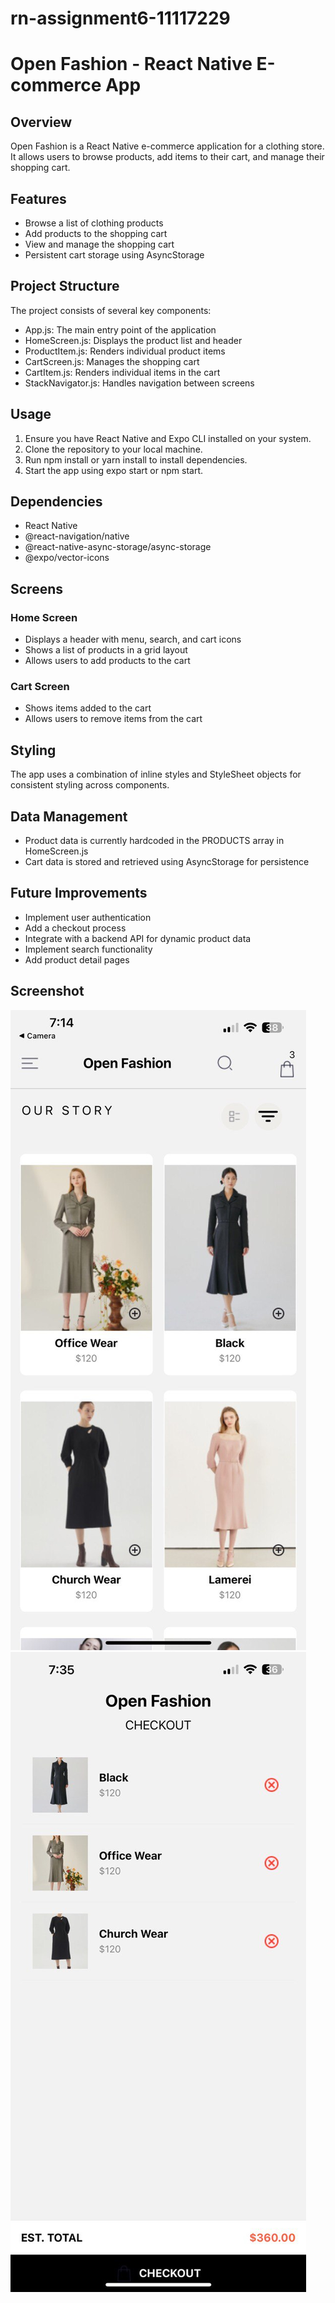 # rn-assignment6-11117229

# Open Fashion - React Native E-commerce App

## Overview

Open Fashion is a React Native e-commerce application for a clothing store. It allows users to browse products, add items to their cart, and manage their shopping cart.

## Features

- Browse a list of clothing products
- Add products to the shopping cart
- View and manage the shopping cart
- Persistent cart storage using AsyncStorage

## Project Structure

The project consists of several key components:

- App.js: The main entry point of the application
- HomeScreen.js: Displays the product list and header
- ProductItem.js: Renders individual product items
- CartScreen.js: Manages the shopping cart
- CartItem.js: Renders individual items in the cart
- StackNavigator.js: Handles navigation between screens

## Usage

1. Ensure you have React Native and Expo CLI installed on your system.
2. Clone the repository to your local machine.
3. Run npm install or yarn install to install dependencies.
4. Start the app using expo start or npm start.

## Dependencies

- React Native
- @react-navigation/native
- @react-native-async-storage/async-storage
- @expo/vector-icons

## Screens

### Home Screen

- Displays a header with menu, search, and cart icons
- Shows a list of products in a grid layout
- Allows users to add products to the cart

### Cart Screen

- Shows items added to the cart
- Allows users to remove items from the cart

## Styling

The app uses a combination of inline styles and StyleSheet objects for consistent styling across components.

## Data Management

- Product data is currently hardcoded in the PRODUCTS array in HomeScreen.js
- Cart data is stored and retrieved using AsyncStorage for persistence

## Future Improvements

- Implement user authentication
- Add a checkout process
- Integrate with a backend API for dynamic product data
- Implement search functionality
- Add product detail pages

## Screenshot
![](../fashion//assets//screenshot1.jpg)
![](../fashion//assets//screensshot2.jpg)
